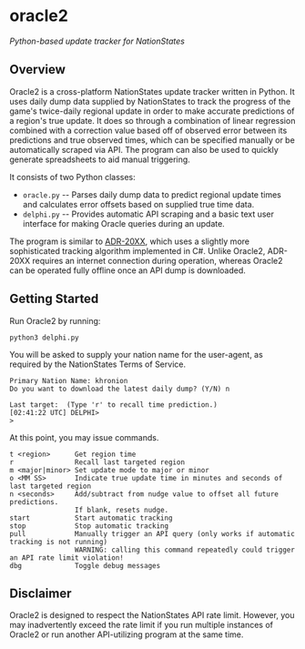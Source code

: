 # oracle2

*Python-based update tracker for NationStates*

## Overview

Oracle2 is a cross-platform NationStates update tracker written in Python. It uses daily dump data supplied by NationStates to track the progress of the game's twice-daily regional update in order to make accurate predictions of a region's true update. It does so through a combination of linear regression combined with a correction value based off of observed error between its predictions and true observed times, which can be specified manually or be automatically scraped via API. The program can also be used to quickly generate spreadsheets to aid manual triggering.

It consists of two Python classes:

* `oracle.py` -- Parses daily dump data to predict regional update times and calculates error offsets based on supplied true time data.
* `delphi.py` -- Provides automatic API scraping and a basic text user interface for making Oracle queries during an update.

The program is similar to [ADR-20XX](https://github.com/doomjaw/ADR-20XX/), which uses a slightly more sophisticated tracking algorithm implemented in C#. Unlike Oracle2, ADR-20XX requires an internet connection during operation, whereas Oracle2 can be operated fully offline once an API dump is downloaded.

## Getting Started

Run Oracle2 by running:

```python3 delphi.py```

You will be asked to supply your nation name for the user-agent, as required by the NationStates Terms of Service.

```
Primary Nation Name: khronion
Do you want to download the latest daily dump? (Y/N) n

Last target:  (Type 'r' to recall time prediction.)
[02:41:22 UTC] DELPHI>
> 
```

At this point, you may issue commands.

```
t <region>      Get region time
r               Recall last targeted region
m <major|minor> Set update mode to major or minor
o <MM SS>       Indicate true update time in minutes and seconds of last targeted region
n <seconds>     Add/subtract from nudge value to offset all future predictions.
                If blank, resets nudge.
start           Start automatic tracking
stop            Stop automatic tracking
pull            Manually trigger an API query (only works if automatic tracking is not running)
                WARNING: calling this command repeatedly could trigger an API rate limit violation!
dbg             Toggle debug messages
```

## Disclaimer

Oracle2 is designed to respect the NationStates API rate limit. However, you may inadvertently exceed the rate limit if you run multiple instances of Oracle2 or run another API-utilizing program at the same time.
